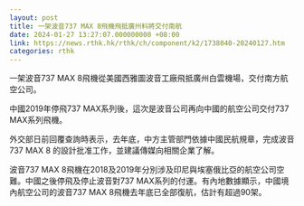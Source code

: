 ```yaml
---
layout: post
title: 一架波音737 MAX 8飛機飛抵廣州料將交付南航
date: 2024-01-27 13:27:07.000000000 +08:00
link: https://news.rthk.hk/rthk/ch/component/k2/1738040-20240127.htm
categories: rthk
---
```


一架波音737 MAX 8飛機從美國西雅圖波音工廠飛抵廣州白雲機場，交付南方航空公司。

中國2019年停飛737 MAX系列後，這次是波音公司再向中國的航空公司交付737 MAX系列飛機。

外交部日前回覆查詢時表示，去年底，中方主管部門依據中國民航規章，完成波音737 MAX 8 的設計批准工作，並建議傳媒向相關企業了解。

波音737 MAX 8飛機在2018及2019年分別涉及印尼與埃塞俄比亞的航空公司空難。中國之後停飛及停止波音對737 MAX系列的付運。有內地數據顯示，中國境內航空公司的波音737 MAX 8飛機去年底已全部復航，估計有超過90架。

